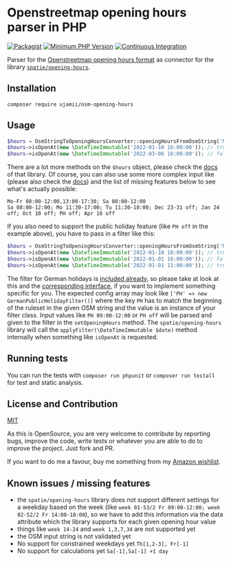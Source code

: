 # Openstreetmap opening hours parser in PHP

[![Packagist](https://img.shields.io/packagist/v/ujamii/osm-opening-hours.svg?colorB=green&style=flat)](https://packagist.org/packages/ujamii/osm-opening-hours)
[![Minimum PHP Version](https://img.shields.io/badge/php-8.0%2B-8892BF.svg?style=flat)](https://php.net/)
[![Continuous Integration](https://github.com/ujamii/osm-opening-hours/actions/workflows/php.yml/badge.svg)](https://github.com/ujamii/osm-opening-hours/actions)


Parser for the [Openstreetmap opening hours format](https://wiki.openstreetmap.org/wiki/Key:opening_hours) as connector for the library 
[`spatie/opening-hours`](https://github.com/spatie/opening-hours).

## Installation

`composer require ujamii/osm-opening-hours`

## Usage

```php
$hours = OsmStringToOpeningHoursConverter::openingHoursFromOsmString('Mo-Sa 10:00-18:00');
$hours->isOpenAt(new \DateTimeImmutable('2022-01-10 16:00:00')); // true, this is a monday
$hours->isOpenAt(new \DateTimeImmutable('2022-03-06 16:00:00')); // false, as this is a sunday
```

There are a lot more methods on the `$hours` object, please check the [docs](https://github.com/spatie/opening-hours#usage) of that library.
Of course, you can also use some more complex input like (please also check the [docs](https://wiki.openstreetmap.org/wiki/Key:opening_hours))
and the list of missing features below to see what's actually possible:

```
Mo-Fr 08:00-12:00,13:00-17:30; Sa 08:00-12:00
Sa 08:00-12:00; Mo 11:30-17:00; Tu 11:30-18:00; Dec 23-31 off; Jan 24 off; Oct 10 off; PH off; Apr 16 off
```

If you also need to support the public holiday feature (like `PH off` in the example above), you have to pass in a filter like this:

```php
$hours = OsmStringToOpeningHoursConverter::openingHoursFromOsmString('Mo-Su 10:00-18:00; PH 09:00-12:00', ['PH' => new GermanPublicHolidayFilter()]);
$hours->isOpenAt(new \DateTimeImmutable('2022-01-10 16:00:00')); // true, open late on normal day
$hours->isOpenAt(new \DateTimeImmutable('2022-01-01 16:00:00')); // false, closed late on holiday
$hours->isOpenAt(new \DateTimeImmutable('2022-01-01 11:00:00')); // true, open early on holiday
```

The filter for German holidays is [included already](src/Filters/GermanPublicHolidayFilter.php), so please take at look at this and
the [corresponding interface](src/Filters/Filter.php), if you want to implement something specific for you. The expected config array
may look like `['PH' => new GermanPublicHolidayFilter()]` where the key `PH` has to match the beginning of the ruleset in the given OSM string
and the value is an instance of your filter class. 
Input values like `PH 09:00-12:00` or `PH off` will be parsed and given to the filter in the `setOpeningHours` method. The `spatie/opening-hours`
library will call the `applyFilter(\DateTimeImmutable $date)` method internally when something like `isOpenAt` is requested.

## Running tests

You can run the tests with `composer run phpunit` or `composer run testall` for test and static analysis. 

## License and Contribution

[MIT](LICENSE)

As this is OpenSource, you are very welcome to contribute by reporting bugs, improve the code, write tests or
whatever you are able to do to improve the project. Just fork and PR.

If you want to do me a favour, buy me something from my [Amazon wishlist](https://www.amazon.de/registry/wishlist/2C7LSRMLEAD4F).

## Known issues / missing features

- the `spatie/opening-hours` library does not support different settings for a weekday based on the week (like
  `week 01-53/2 Fr 09:00-12:00; week 02-52/2 Fr 14:00-18:00`), so we have to add this information via the data
  attribute which the library supports for each given opening hour value
- things like `week 14-24` and `week 1,3,7,34` are not supported yet
- the OSM input string is not validated yet
- No support for constrained weekdays yet `Th[1,2-3], Fr[-1]`
- No support for calculations yet `Sa[-1],Sa[-1] +1 day`